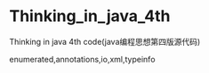 # Thinking_in_java_4th
Thinking in java 4th code(java编程思想第四版源代码)

enumerated,annotations,io,xml,typeinfo